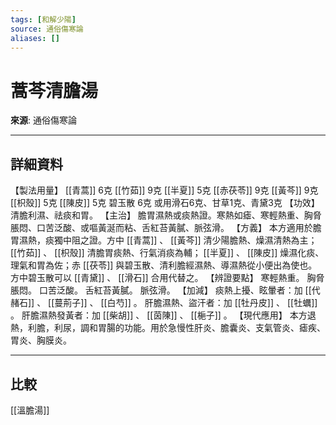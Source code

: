 ```yaml
---
tags: [和解少陽]
source: 通俗傷寒論
aliases: []
---
```


# 蒿芩清膽湯

**來源**: 通俗傷寒論  

---

## 詳細資料
【製法用量】 [[青蒿]] 6克 [[竹茹]] 9克 [[半夏]] 5克 [[赤茯苓]] 9克 [[黃芩]] 9克 [[枳殼]] 5克 [[陳皮]] 5克
碧玉散
6克 或用滑石6克、甘草1克、青黛3克
【功效】
清膽利濕、祛痰和胃。
【主治】
膽胃濕熱或痰熱證。寒熱如瘧、寒輕熱重、胸脅脹悶、口苦泛酸、或嘔黃涎而粘、舌紅苔黃膩、脈弦滑。
【方義】
本方適用於膽胃濕熱，痰獨中阻之證。方中 [[青蒿]] 、 [[黃芩]] 清少陽膽熱、燥濕清熱為主； [[竹茹]] 、 [[枳殼]] 清膽胃痰熱、行氣消痰為輔； [[半夏]] 、 [[陳皮]] 燥濕化痰、理氣和胃為佐；赤 [[茯苓]] 與碧玉散、清利膽經濕熱、導濕熱從小便出為使也。方中碧玉散可以 [[青黛]] 、 [[滑石]] 合用代替之。
【辨證要點】
寒輕熱重。
胸脅脹悶。
口苦泛酸。
舌紅苔黃膩。
脈弦滑。
【加減】
痰熱上擾、眩暈者：加 [[代赭石]] 、 [[蔓荊子]] 、 [[白芍]] 。
肝膽濕熱、盜汗者：加 [[牡丹皮]] 、 [[牡蠣]] 。
肝膽濕熱發黃者：加 [[柴胡]] 、 [[茵陳]] 、 [[梔子]] 。
【現代應用】
本方退熱，利膽，利尿，調和胃腸的功能。用於急慢性肝炎、膽囊炎、支氣管炎、瘧疾、胃炎、胸膜炎。

---

## 比較
[[溫膽湯]]
